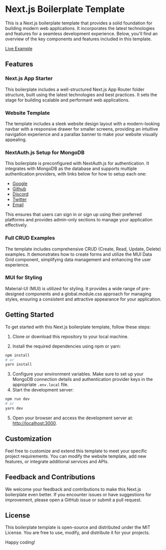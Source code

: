 # Next.js Boilerplate Template

This is a Next.js boilerplate template that provides a solid foundation for building modern web applications. It incorporates the latest technologies and features for a seamless development experience. Below, you'll find an overview of the key components and features included in this template.

[Live Example](https://template-nextjs-one.vercel.app/)

## Features

### Next.js App Starter

This boilerplate includes a well-structured Next.js App Router folder structure, built using the latest technologies and best practices. It sets the stage for building scalable and performant web applications.

### Website Template

The template includes a sleek website design layout with a modern-looking navbar with a responsive drawer for smaller screens, providing an intuitive navigation experience and a parallax banner to make your website visually appealing.

### NextAuth.js Setup for MongoDB

This boilerplate is preconfigured with NextAuth.js for authentication. It integrates with MongoDB as the database and supports multiple authentication providers, with links below for how to setup each one:

- [Google](https://next-auth.js.org/providers/google)
- [Github](https://next-auth.js.org/providers/github)
- [Discord](https://next-auth.js.org/providers/discord)
- [Twitter](https://next-auth.js.org/providers/twitter)
- [Email](https://next-auth.js.org/providers/email)

This ensures that users can sign in or sign up using their preferred platforms and provides admin-only sections to manage your application effectively.

### Full CRUD Examples

The template includes comprehensive CRUD (Create, Read, Update, Delete) examples. It demonstrates how to create forms and utilize the MUI Data Grid component, simplifying data management and enhancing the user experience.

### MUI for Styling

Material-UI (MUI) is utilized for styling. It provides a wide range of pre-designed components and a global.module.css approach for managing styles, ensuring a consistent and attractive appearance for your application.

## Getting Started

To get started with this Next.js boilerplate template, follow these steps:

1. Clone or download this repository to your local machine.

2. Install the required dependencies using npm or yarn:

```bash
npm install
# or
yarn install
```

3. Configure your environment variables. Make sure to set up your MongoDB connection details and authentication provider keys in the appropriate `.env.local` file.
4. Start the development server:

```bash
npm run dev
# or
yarn dev
```

5.  Open your browser and access the development server at:
    [http://localhost:3000](http://localhost:3000/).

## Customization

Feel free to customize and extend this template to meet your specific project requirements. You can modify the website template, add new features, or integrate additional services and APIs.

## Feedback and Contributions

We welcome your feedback and contributions to make this Next.js boilerplate even better. If you encounter issues or have suggestions for improvement, please open a GitHub issue or submit a pull request.

## License

This boilerplate template is open-source and distributed under the MIT License. You are free to use, modify, and distribute it for your projects.

Happy coding!
